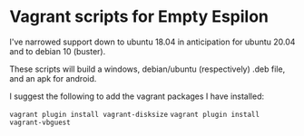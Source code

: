 # Vagrant scripts for Empty Espilon #

I've narrowed support down to ubuntu 18.04 in anticipation for ubuntu 20.04 and to debian 10 (buster).

These scripts will build a windows, debian/ubuntu (respectively) .deb file, and an apk for android.

I suggest the following to add the vagrant packages I have installed:

`vagrant plugin install vagrant-disksize`
`vagrant plugin install vagrant-vbguest`
